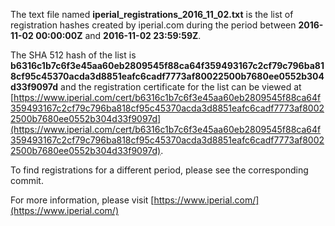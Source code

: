The text file named **iperial_registrations_2016_11_02.txt** is the list of registration hashes created by iperial.com during the period between **2016-11-02 00:00:00Z** and **2016-11-02 23:59:59Z**.

The SHA 512 hash of the list is **b6316c1b7c6f3e45aa60eb2809545f88ca64f359493167c2cf79c796ba818cf95c45370acda3d8851eafc6cadf7773af80022500b7680ee0552b304d33f9097d** and the registration certificate for the list can be viewed at [https://www.iperial.com/cert/b6316c1b7c6f3e45aa60eb2809545f88ca64f359493167c2cf79c796ba818cf95c45370acda3d8851eafc6cadf7773af80022500b7680ee0552b304d33f9097d](https://www.iperial.com/cert/b6316c1b7c6f3e45aa60eb2809545f88ca64f359493167c2cf79c796ba818cf95c45370acda3d8851eafc6cadf7773af80022500b7680ee0552b304d33f9097d).

To find registrations for a different period, please see the corresponding commit.

For more information, please visit [https://www.iperial.com/](https://www.iperial.com/)

